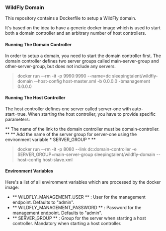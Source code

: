 ### WildFly Domain ###
This repository contains a Dockerfile to setup a WildFly domain. 

It's based on the idea to have a generic docker image which is used to start both a domain controller and an arbitrary number of host controllers.

#### Running The Domain Controller ####
In order to setup a domain, you need to start the domain controller first. The domain controller defines two server groups called main-server-group and other-server-group, but does not include any servers.

> docker run --rm -it -p 9990:9990 --name=dc sleepingtalent/wildfly-domain --host-config host-master.xml -b 0.0.0.0 -bmanagement 0.0.0.0

#### Running The Host Controller ####

The host controller defines one server called server-one with auto-start=true. When starting the host controller, you have to provide specific parameters:

** The name of the link to the domain controller must be domain-controller. **
** Add the name of the server group for server-one using the environment variable * SERVER_GROUP *  **

> docker run --rm -it -p 8080 --link dc:domain-controller -e SERVER_GROUP=main-server-group sleepingtalent/wildfly-domain --host-config host-slave.xml

#### Environment Variables ####

Here's a list of all environment variables which are processed by the docker image:

* ** WILDFLY_MANAGEMENT_USER ** : User for the management endpoint. Defaults to "admin".
* ** WILDFLY_MANAGEMENT_PASSWORD ** : Password for the management endpoint. Defaults to "admin".
* ** SERVER_GROUP ** : Group for the server when starting a host controller. Mandatory when starting a host controller.


